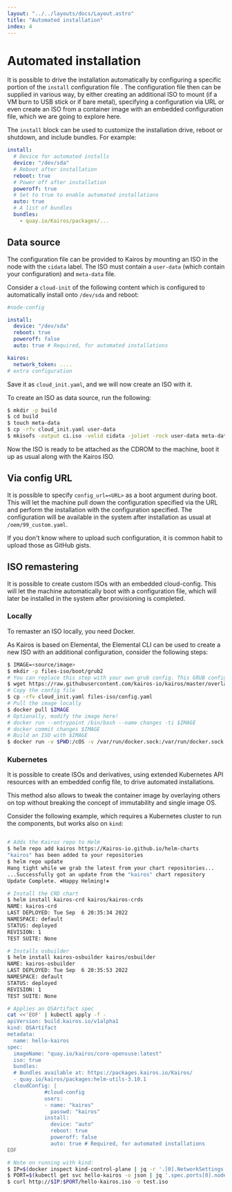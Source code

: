 ```yaml
---
layout: "../../layouts/docs/Layout.astro"
title: "Automated installation"
index: 4
---
```


# Automated installation

It is possible to drive the installation automatically by configuring a specific portion of the `install` configuration file .
The configuration file then can be supplied in various way, by either creating an additional ISO to mount (if a VM burn to USB stick or if bare metal), specifying a configuration via URL or even create an ISO from a container image with an embedded configuration file, which we are going to explore here.

The `install` block can be used to customize the installation drive, reboot or shutdown, and include bundles. For example:

```yaml
install:
  # Device for automated installs
  device: "/dev/sda"
  # Reboot after installation
  reboot: true
  # Power off after installation
  poweroff: true
  # Set to true to enable automated installations
  auto: true
  # A list of bundles
  bundles:
    - quay.io/Kairos/packages/...
```

## Data source

The configuration file can be provided to Kairos by mounting an ISO in the node with the `cidata` label. The ISO must contain a `user-data` (which contain your configuration) and `meta-data` file.

Consider a `cloud-init` of the following content which is configured to automatically install onto `/dev/sda` and reboot:

```yaml
#node-config

install:
  device: "/dev/sda"
  reboot: true
  poweroff: false
  auto: true # Required, for automated installations

kairos:
  network_token: ....
# extra configuration
```

Save it as `cloud_init.yaml`, and we will now create an ISO with it.

To create an ISO as data source, run the following:

```bash
$ mkdir -p build
$ cd build
$ touch meta-data
$ cp -rfv cloud_init.yaml user-data
$ mkisofs -output ci.iso -volid cidata -joliet -rock user-data meta-data
```

Now the ISO is ready to be attached as the CDROM to the machine, boot it up as usual along with the Kairos ISO.

## Via config URL

It is possible to specify `config_url=<URL>` as a boot argument during boot. This will let the machine pull down the configuration specified via the URL and perform the installation with the configuration specified. The configuration will be available in the system after installation as usual at `/oem/99_custom.yaml`.

If you don't know where to upload such configuration, it is common habit to upload those as GitHub gists.

## ISO remastering

It is possible to create custom ISOs with an embedded cloud-config. This will let the machine automatically boot with a configuration file, which will later be installed in the system after provisioning is completed.

### Locally

To remaster an ISO locally, you need Docker.

As Kairos is based on Elemental, the Elemental CLI can be used to create a new ISO with an additional configuration, consider the following steps:

```bash
$ IMAGE=<source/image>
$ mkdir -p files-iso/boot/grub2
# You can replace this step with your own grub config. This GRUB configuration is the boot menu of the ISO
$ wget https://raw.githubusercontent.com/kairos-io/kairos/master/overlay/files-iso/boot/grub2/grub.cfg -O files-iso/boot/grub2/grub.cfg
# Copy the config file
$ cp -rfv cloud_init.yaml files-iso/config.yaml
# Pull the image locally
$ docker pull $IMAGE
# Optionally, modify the image here!
# docker run --entrypoint /bin/bash --name changes -ti $IMAGE
# docker commit changes $IMAGE
# Build an ISO with $IMAGE
$ docker run -v $PWD:/cOS -v /var/run/docker.sock:/var/run/docker.sock -i --rm quay.io/kairos/osbuilder-tools:v0.1.1 --name "custom-iso" --debug build-iso --date=false --local --overlay-iso /cOS/files-iso $IMAGE --output /cOS/
```

### Kubernetes

It is possible to create ISOs and derivatives, using extended Kubernetes API resources with an embedded config file, to drive automated installations.

This method also allows to tweak the container image by overlaying others on top without breaking the concept of immutability and single image OS.

Consider the following example, which requires a Kubernetes cluster to run the components, but works also on `kind`:

```bash

# Adds the Kairos repo to Helm
$ helm repo add kairos https://Kairos-io.github.io/helm-charts
"kairos" has been added to your repositories
$ helm repo update
Hang tight while we grab the latest from your chart repositories...
...Successfully got an update from the "kairos" chart repository
Update Complete. ⎈Happy Helming!⎈

# Install the CRD chart
$ helm install kairos-crd kairos/kairos-crds
NAME: kairos-crd
LAST DEPLOYED: Tue Sep  6 20:35:34 2022
NAMESPACE: default
STATUS: deployed
REVISION: 1
TEST SUITE: None

# Installs osbuilder
$ helm install kairos-osbuilder kairos/osbuilder
NAME: kairos-osbuilder
LAST DEPLOYED: Tue Sep  6 20:35:53 2022
NAMESPACE: default
STATUS: deployed
REVISION: 1
TEST SUITE: None

# Applies an OSArtifact spec
cat <<'EOF' | kubectl apply -f -
apiVersion: build.kairos.io/v1alpha1
kind: OSArtifact
metadata:
  name: hello-kairos
spec:
  imageName: "quay.io/kairos/core-opensuse:latest"
  iso: true
  bundles:
  # Bundles available at: https://packages.kairos.io/Kairos/
  - quay.io/kairos/packages:helm-utils-3.10.1
  cloudConfig: |
            #cloud-config
            users:
            - name: "kairos"
              passwd: "kairos"
            install:
              device: "auto"
              reboot: true
              poweroff: false
              auto: true # Required, for automated installations
EOF

# Note on running with kind:
$ IP=$(docker inspect kind-control-plane | jq -r '.[0].NetworkSettings.Networks.kind.IPAddress')
$ PORT=$(kubectl get svc hello-kairos -o json | jq '.spec.ports[0].nodePort')
$ curl http://$IP:$PORT/hello-kairos.iso -o test.iso


```
